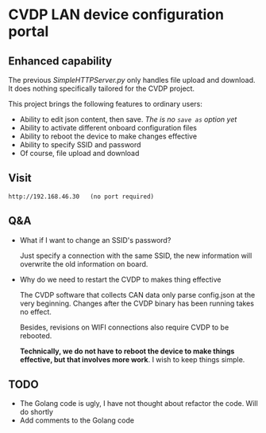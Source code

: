 # CVDP LAN device configuration portal

## Enhanced capability

The previous *SimpleHTTPServer.py* only handles file upload and download. It does nothing specifically tailored for the CVDP project. 

This project brings the following features to ordinary users: 

* Ability to edit json content, then save. *The is no `save as` option yet*
* Ability to activate different onboard configuration files
* Ability to reboot the device to make changes effective
* Ability to specify SSID and password 
* Of course, file upload and download

## Visit

    http://192.168.46.30   (no port required)

## Q&A

* What if I want to change an SSID's password? 

    Just specify a connection with the same SSID, the new information will overwrite the old information on board.

* Why do we need to restart the CVDP to makes thing effective

    The CVDP software that collects CAN data only parse config.json at the very beginning. Changes after the CVDP binary has been running takes no effect. 

    Besides, revisions on WIFI connections also require CVDP to be rebooted.

    **Technically, we do not have to reboot the device to make things effective, but that involves more work**. I wish to keep things simple.


## TODO

* The Golang code is ugly, I have not thought about refactor the code. Will do shortly
* Add comments to the Golang code
